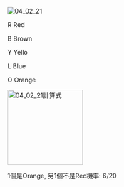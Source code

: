 ![04_02_21](https://github.com/user-attachments/assets/1ca1c76f-506d-4e38-bf9d-bae1972f5301)

R	Red

B	Brown

Y	Yello

L	Blue

O	Orange

<img width="169" alt="04_02_21計算式" src="https://github.com/user-attachments/assets/019def4b-5816-42d9-ad5f-0c824e2653d3">


1個是Orange, 另1個不是Red機率:	6/20
